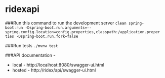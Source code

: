 # ridexapi
###Run this command to run the development server
`clean spring-boot:run -Dspring-boot.run.arguments=--spring.config.location=config.properties,classpath:/application.properties -Dspring-boot.run.fork=false`

###Run tests
`./mvnw test`

###API documentation - 
* local - http://localhost:8080/swagger-ui.html
* hosted - http://ridex/api/swagger-ui.html

